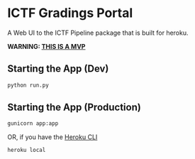 # ICTF Gradings Portal

A Web UI to the ICTF Pipeline package that is built for heroku.

**WARNING: [THIS IS A MVP](https://www.wikiwand.com/en/Minimum_viable_product)**

## Starting the App (Dev)
```bash
python run.py
```

## Starting the App (Production)
```bash
gunicorn app:app
```

OR, if you have the [Heroku CLI](https://devcenter.heroku.com/articles/heroku-cli)
```bash
heroku local
```
